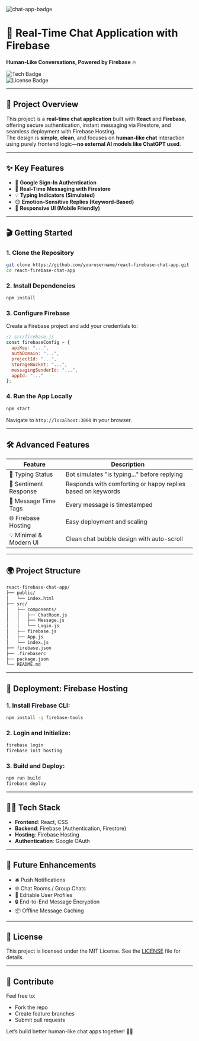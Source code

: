![chat-app-badge](https://img.shields.io/badge/Status-Completed-%23000080)

# 💬 **Real-Time Chat Application with Firebase**
**Human-Like Conversations, Powered by Firebase** 🔥

![Tech Badge](https://img.shields.io/badge/Tech-Firebase%2C%20React%2C%20CSS-blue)  
![License Badge](https://img.shields.io/badge/License-MIT-green)

---

## 🌟 **Project Overview**

This project is a **real-time chat application** built with **React** and **Firebase**, offering secure authentication, instant messaging via Firestore, and seamless deployment with Firebase Hosting.  
The design is **simple**, **clean**, and focuses on **human-like chat** interaction using purely frontend logic—**no external AI models like ChatGPT used**.

---

## ✨ **Key Features**

- 🔐 **Google Sign-In Authentication**
- 💬 **Real-Time Messaging with Firestore**
- 💡 **Typing Indicators (Simulated)**
- 😊 **Emotion-Sensitive Replies (Keyword-Based)**
- 📱 **Responsive UI (Mobile Friendly)**

---

## 🎬 **Getting Started**

### 1. **Clone the Repository**
```bash
git clone https://github.com/yourusername/react-firebase-chat-app.git
cd react-firebase-chat-app
```

### 2. **Install Dependencies**
```bash
npm install
```

### 3. **Configure Firebase**
Create a Firebase project and add your credentials to:
```js
// src/firebase.js
const firebaseConfig = {
  apiKey: "...",
  authDomain: "...",
  projectId: "...",
  storageBucket: "...",
  messagingSenderId: "...",
  appId: "..."
};
```

### 4. **Run the App Locally**
```bash
npm start
```
Navigate to `http://localhost:3000` in your browser.

---

## 🛠️ **Advanced Features**

| Feature             | Description |
|---------------------|-------------|
| 🔄 Typing Status    | Bot simulates "is typing..." before replying |
| 🧠 Sentiment Response | Responds with comforting or happy replies based on keywords |
| 🧾 Message Time Tags | Every message is timestamped |
| 🌐 Firebase Hosting | Easy deployment and scaling |
| 💡 Minimal & Modern UI | Clean chat bubble design with auto-scroll |

---

## 🌍 **Project Structure**
```bash
react-firebase-chat-app/
├── public/
│   └── index.html
├── src/
│   ├── components/
│   │   ├── ChatRoom.js
│   │   ├── Message.js
│   │   └── Login.js
│   ├── firebase.js
│   ├── App.js
│   └── index.js
├── firebase.json
├── .firebaserc
├── package.json
└── README.md
```

---

## 🚀 **Deployment: Firebase Hosting**

### 1. Install Firebase CLI:
```bash
npm install -g firebase-tools
```

### 2. Login and Initialize:
```bash
firebase login
firebase init hosting
```

### 3. Build and Deploy:
```bash
npm run build
firebase deploy
```

---

## 👨‍💻 **Tech Stack**

- **Frontend**: React, CSS
- **Backend**: Firebase (Authentication, Firestore)
- **Hosting**: Firebase Hosting
- **Authentication**: Google OAuth

---

## 🧠 **Future Enhancements**

- 🛎️ Push Notifications
- 🌐 Chat Rooms / Group Chats
- 📝 Editable User Profiles
- 🔒 End-to-End Message Encryption
- 📦 Offline Message Caching

---

## 📄 **License**

This project is licensed under the MIT License. See the [LICENSE](LICENSE) file for details.

---

## 🤝 **Contribute**

Feel free to:
- Fork the repo
- Create feature branches
- Submit pull requests

Let’s build better human-like chat apps together! 💬🤖
